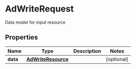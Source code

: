 

# AdWriteRequest

Data model for input resource

## Properties

| Name | Type | Description | Notes |
|------------ | ------------- | ------------- | -------------|
|**data** | [**AdWriteResource**](AdWriteResource.md) |  |  [optional] |



